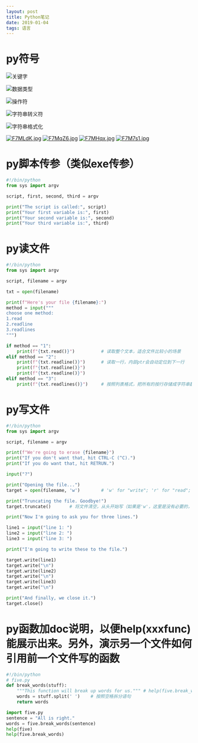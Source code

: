 ```yaml
---
layout: post
title: Python笔记
date: 2019-01-04
tags: 语言  
---
```


# py符号

![关键字](https://s2.ax1x.com/2019/01/05/F7M4G4.jpg)  

![数据类型](https://s2.ax1x.com/2019/01/05/F7M7s1.jpg)  

![操作符](https://s2.ax1x.com/2019/01/05/F7MLdK.jpg)  

![字符串转义符](https://s2.ax1x.com/2019/01/05/F7MqZ6.jpg)  

![字符串格式化](https://s2.ax1x.com/2019/01/05/F7MHqx.jpg)  

[![F7MLdK.jpg](https://s2.ax1x.com/2019/01/05/F7MLdK.jpg)](https://imgchr.com/i/F7MLdK)
[![F7MqZ6.jpg](https://s2.ax1x.com/2019/01/05/F7MqZ6.jpg)](https://imgchr.com/i/F7MqZ6)
[![F7MHqx.jpg](https://s2.ax1x.com/2019/01/05/F7MHqx.jpg)](https://imgchr.com/i/F7MHqx)
[![F7M7s1.jpg](https://s2.ax1x.com/2019/01/05/F7M7s1.jpg)](https://imgchr.com/i/F7M7s1)

# py脚本传参（类似exe传参）

```python
#!/bin/python
from sys import argv

script, first, second, third = argv

print("The script is called:", script)
print("Your first variable is:", first)
print("Your second variable is:", second)
print("Your third variable is:", third)

```

# py读文件

```python
#!/bin/python
from sys import argv

script, filename = argv

txt = open(filename)

print(f"Here's your file {filename}:")
method = input("""
choose one method:
1.read
2.readline
3.readlines
""")

if method == "1":
    print(f"{txt.read()}")          # 读取整个文本，适合文件比较小的场景
elif method == "2":
    print(f"{txt.readline()}")      # 读取一行，内部ptr会自动定位到下一行
    print(f"{txt.readline()}")
    print(f"{txt.readline()}")
elif method == "3":
    print(f"{txt.readlines()}")     # 按照列表格式，把所有的按行存储成字符串数组['This is stuff I typed into a file.\n', 'It is really cool stuff.\n', 'Lots and lots of fun to have in here.\n']

```

# py写文件

```python
#!/bin/python
from sys import argv

script, filename = argv

print(f"We're going to erase {filename}")
print("If you don't want that, hit CTRL-C (^C).")
print("If you do want that, hit RETRUN.")

input("?")

print("Opening the file...")
target = open(filename, 'w')        # 'w' for "write"; 'r' for "read"; 'a' for "append"。默认是'r'

print("Truncating the file. Goodbye!")
target.truncate()       # 将文件清空，从头开始写（如果是'w'，这里是没有必要的，因为一定会把全部文档刷没了的）

print("Now I'm going to ask you for three lines.")

line1 = input("line 1: ")
line2 = input("line 2: ")
line3 = input("line 3: ")

print("I'm going to write these to the file.")

target.write(line1)
target.write("\n")
target.write(line2)
target.write("\n")
target.write(line3)
target.write("\n")

print("And finally, we close it.")
target.close()
```

# py函数加doc说明，以便help(xxxfunc)能展示出来。另外，演示另一个文件如何引用前一个文件写的函数

```python
#!/bin/python
# five.py
def break_words(stuff):
    """This function will break up words for us.""" # help(five.break_words)的时候会展示出来
    words = stuff.split(' ')    # 按照空格拆分语句
    return words
```

```python
import five.py
sentence = "All is right."
words = five.break_words(sentence)
help(five)
help(five.break_words)
```